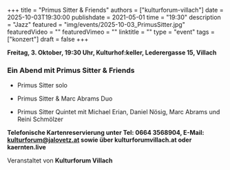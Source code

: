 +++
title = "Primus Sitter & Friends"
authors = ["kulturforum-villach"]
date = 2025-10-03T19:30:00
publishdate = 2021-05-01
time = "19:30"
description = "Jazz"
featured = "img/events/2025-10-03_PrimusSitter.jpg"
featuredVideo = ""
featuredVimeo = ""
linktitle = ""
type = "event"
tags = ["konzert"]
draft = false
+++

**Freitag, 3. Oktober, 19:30 Uhr, Kulturhof:keller, Lederergasse 15, Villach**

### Ein Abend mit Primus Sitter & Friends

- Primus Sitter solo

- Primus Sitter & Marc Abrams Duo

- Primus Sitter Quintet mit Michael Erian, Daniel Nösig, Marc Abrams und Reini Schmölzer


**Telefonische Kartenreservierung unter Tel: 0664 3568904, E-Mail: kulturforum@jalovetz.at sowie über kulturforumvillach.at oder kaernten.live**

Veranstaltet von **Kulturforum Villach**
